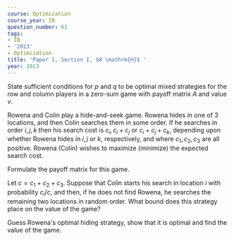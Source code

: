 ```yaml
---
course: Optimization
course_year: IB
question_number: 61
tags:
- IB
- '2013'
- Optimization
title: 'Paper 1, Section I, $8 \mathrm{H}$ '
year: 2013
---
```




State sufficient conditions for $p$ and $q$ to be optimal mixed strategies for the row and column players in a zero-sum game with payoff matrix $A$ and value $v$.

Rowena and Colin play a hide-and-seek game. Rowena hides in one of 3 locations, and then Colin searches them in some order. If he searches in order $i, j, k$ then his search cost is $c_{i}, c_{i}+c_{j}$ or $c_{i}+c_{j}+c_{k}$, depending upon whether Rowena hides in $i, j$ or $k$, respectively, and where $c_{1}, c_{2}, c_{3}$ are all positive. Rowena (Colin) wishes to maximize (minimize) the expected search cost.

Formulate the payoff matrix for this game.

Let $c=c_{1}+c_{2}+c_{3}$. Suppose that Colin starts his search in location $i$ with probability $c_{i} / c$, and then, if he does not find Rowena, he searches the remaining two locations in random order. What bound does this strategy place on the value of the game?

Guess Rowena's optimal hiding strategy, show that it is optimal and find the value of the game.